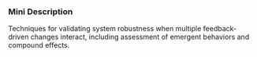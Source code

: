 ### Mini Description

Techniques for validating system robustness when multiple feedback-driven changes interact, including assessment of emergent behaviors and compound effects.
